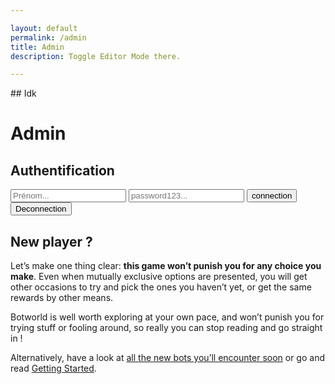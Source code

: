 ```yaml
---

layout: default
permalink: /admin
title: Admin
description: Toggle Editor Mode there.

---
```

<div markdown="1">
## Idk
</div>

<h1 class="long-h1">Admin</h1>
<div class="bloc-text">
<h2><strong>Authentification</strong></h2>
<input type="text" name="user" id="user" placeholder="Prénom..."/>
<input type="password" name="password" id="password" placeholder="password123..."/>
<button id="connection">connection</button>
<button id="deconnection">Deconnection</button>
</div>
<div class=" ghcms ghcms-presentation">
<h2 id="new-player-">New player ?</h2>
<p>Let’s make one thing clear: <strong>this game won’t punish you for any choice you make</strong>. Even when mutually exclusive options are presented, you will get other occasions to try and pick the ones you haven’t yet, or get the same rewards by other means.</p>
<p>Botworld is well worth exploring at your own pace, and won’t punish you for trying stuff or fooling around, so really you can stop reading and go straight in !</p>
<p>Alternatively, have a look at <a href="https://www.botworld.wiki/bots">all the new bots you’ll encounter soon</a> or go and read <a href="https://www.botworld.wiki/guides/getting-started">Getting Started</a>.
</div>
<script defer="defer" async="async" async src="assets/js/dispatcher.js"></script>


<style type="text/css">
#ghCMS-news-panel #targetId,#ghCMS-news-panel #targetIndex,#ghCMS-news-panel #imgSize{
	display:none !important
}
#ghCMS-editor-panel,#ghCMS-news-panel{
	position:fixed;width:25%;height:80%;min-width:300px;background:#fff;border:5px solid grey;border-radius:10px;z-index:10;top:70px;right:0px;display:flex;flex-direction:column;overflow:hidden;font-family:arial,serif
}
#ghCMS-editor-panel.mini,#ghCMS-news-panel.mini{
	height:80px
}
#ghCMS-editor-panel.maxi,#ghCMS-news-panel.maxi{
	height:80%
}
#ghCMS-editor-panel *,#ghCMS-news-panel *{
	font-family:arial,serif
}
#ghCMS-editor-panel h2 a,#ghCMS-news-panel h2 a{
	display:inline-block;width:80px;font-size:17px
}
#ghCMS-editor-panel h2 button,#ghCMS-news-panel h2 button{
	float:right;padding:0px;width:50px
}
#ghCMS-editor-panel input,#ghCMS-news-panel input{
	display:none
}
#ghCMS-editor-panel textarea,#ghCMS-news-panel textarea{
	width:100%;height:600px;font-family:monospace
}
.ghcms-edit-option{
	width:70px
}
#ghCMS-news-panel input{
	display:block !important;height:80px
}
</style>
